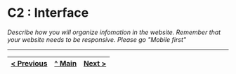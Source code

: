 # C2 : Interface

_Describe how you will organize infomation in the website. Remember that your website needs to be responsive. Please go "Mobile first"_



---
[< Previous](c1.md) | [^ Main](https://github.com/exemploTrabalho/report) | [Next >](c3.md)
:--- | :---: | ---: 

